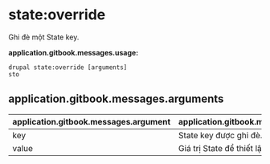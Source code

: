 # state:override
Ghi đè một State key.

**application.gitbook.messages.usage:**
```
drupal state:override [arguments]
sto
```

## application.gitbook.messages.arguments
application.gitbook.messages.argument | application.gitbook.messages.details
---------|-------------
key | State key được ghi đè.
value | Giá trị State để thiết lập.
